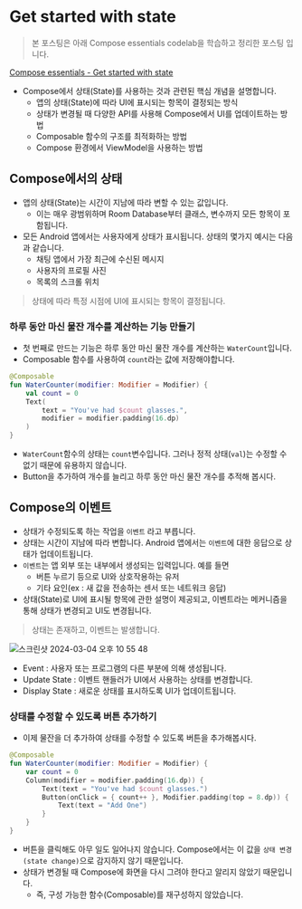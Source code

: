 # **Get started with state**

> 본 포스팅은 아래 Compose essentials codelab을 학습하고 정리한 포스팅 입니다.
> 

[Compose essentials - Get started with state](https://developer.android.com/codelabs/jetpack-compose-state?continue=https%3A%2F%2Fdeveloper.android.com%2Fcourses%2Fpathways%2Fjetpack-compose-for-android-developers-1%3Fhl%3Dko%23codelab-https%3A%2F%2Fdeveloper.android.com%2Fcodelabs%2Fjetpack-compose-state&_gl=1*1di3hd5*_up*MQ..*_ga*NDg0NTI2MTc5LjE3MDk1NTgzODQ.*_ga_6HH9YJMN9M*MTcwOTU1ODM4NC4xLjAuMTcwOTU1ODM4NC4wLjAuMA..#0)

- Compose에서 상태(State)를 사용하는 것과 관련된 핵심 개념을 설명합니다.
    - 앱의 상태(State)에 따라 UI에 표시되는 항목이 결정되는 방식
    - 상태가 변경될 때 다양한 API를 사용해 Compose에서 UI를 업데이트하는 방법
    - Composable 함수의 구조를 최적화하는 방법
    - Compose 환경에서 ViewModel을 사용하는 방법

## Compose에서의 상태

- 앱의 상태(State)는 시간이 지남에 따라 변할 수 있는 값입니다.
    - 이는 매우 광범위하며 Room Database부터 클래스, 변수까지 모든 항목이 포함됩니다.
- 모든 Android 앱에서는 사용자에게 상태가 표시됩니다. 상태의 몇가지 예시는 다음과 같습니다.
    - 채팅 앱에서 가장 최근에 수신된 메시지
    - 사용자의 프로필 사진
    - 목록의 스크롤 위치

> 상태에 따라 특정 시점에 UI에 표시되는 항목이 결정됩니다.
> 

### 하루 동안 마신 물잔 개수를 계산하는 기능 만들기

- 첫 번째로 만드는 기능은 하루 동안 마신 물잔 개수를 계산하는 `WaterCount`입니다.
- Composable 함수를 사용하여 `count`라는 값에 저장해야합니다.

```kotlin
@Composable
fun WaterCounter(modifier: Modifier = Modifier) {
    val count = 0
    Text(
        text = "You've had $count glasses.",
        modifier = modifier.padding(16.dp)
    )
}
```

- `WaterCount`함수의 상태는 `count`변수입니다. 그러나 정적 상태(`val`)는 수정할 수 없기 때문에 유용하지 않습니다.
- Button을 추가하여 개수를 늘리고 하루 동안 마신 물잔 개수를 추적해 봅시다.

## Compose의 이벤트

- 상태가 수정되도록 하는 작업을 `이벤트` 라고 부릅니다.
- 상태는 시간이 지남에 따라 변합니다. Android 앱에서는 `이벤트`에 대한 응답으로 상태가 업데이트됩니다.
- `이벤트`는 앱 외부 또는 내부에서 생성되는 입력입니다. 예를 들면
    - 버튼 누르기 등으로 UI와 상호작용하는 유저
    - 기타 요인(ex : 새 값을 전송하는 센서 또는 네트워크 응답)
- 상태(State)로 UI에 표시될 항목에 관한 설명이 제공되고, 이벤트라는 메커니즘을 통해 상태가 변경되고 UI도 변경됩니다.

> 상태는 존재하고, 이벤트는 발생합니다.
> 

![스크린샷 2024-03-04 오후 10 55 48](https://github.com/jiwon2724/TIL/assets/70135188/19cdb9c4-daa3-4d8f-b7ab-891ac872c12c)


- Event : 사용자 또는 프로그램의 다른 부분에 의해 생성됩니다.
- Update State : 이벤트 핸들러가 UI에서 사용하는 상태를 변경합니다.
- Display State : 새로운 상태를 표시하도록 UI가 업데이트됩니다.

### 상태를 수정할 수 있도록 버튼 추가하기

- 이제 물잔을 더 추가하여 상태를 수정할 수 있도록 버튼을 추가해봅시다.

```kotlin
@Composable
fun WaterCounter(modifier: Modifier = Modifier) {
    var count = 0
    Column(modifier = modifier.padding(16.dp)) {
        Text(text = "You've had $count glasses.")
        Button(onClick = { count++ }, Modifier.padding(top = 8.dp)) {
            Text(text = "Add One")
        }
    }
}
```

- 버튼을 클릭해도 아무 일도 일어나지 않습니다. Compose에서는 이 값을 `상태 변경(state change)`으로 감지하지 않기 때문입니다.
- 상태가 변경될 때 Compose에 화면을 다시 그려야 한다고 알리지 않았기 때문입니다.
    - 즉, 구성 가능한 함수(Composable)를 재구성하지 않았습니다.
